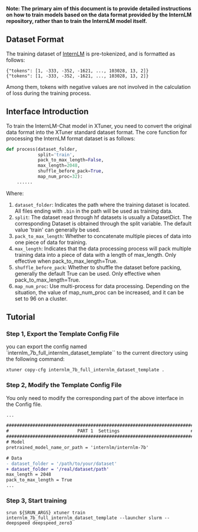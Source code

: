 **Note: The primary aim of this document is to provide detailed instructions on how to train models based on the data format provided by the InternLM repository, rather than to train the InternLM model itself.**

## Dataset Format

The training dataset of [InternLM](https://github.com/InternLM/InternLM) is pre-tokenized, and is formatted as follows:

```
{"tokens": [1, -333, -352, -1621, ..., 103028, 13, 2]}
{"tokens": [1, -333, -352, -1621, ..., 103028, 13, 2]}
```

Among them, tokens with negative values are not involved in the calculation of loss during the training process.

## Interface Introduction

To train the InternLM-Chat model in XTuner, you need to convert the original data format into the XTuner standard dataset format. The core function for processing the InternLM format dataset is as follows:

```python
def process(dataset_folder,
            split='train',
            pack_to_max_length=False,
            max_length=2048,
            shuffle_before_pack=True,
            map_num_proc=32):
    ......
```

Where:

1. `dataset_folder`: Indicates the path where the training dataset is located. All files ending with `.bin` in the path will be used as training data.
2. `split`: The dataset read through hf datasets is usually a DatasetDict. The corresponding Dataset is obtained through the split variable. The default value 'train' can generally be used.
3. `pack_to_max_length`: Whether to concatenate multiple pieces of data into one piece of data for training.
4. `max_length`: Indicates that the data processing process will pack multiple training data into a piece of data with a length of max_length. Only effective when pack_to_max_length=True.
5. `shuffle_before_pack`: Whether to shuffle the dataset before packing, generally the default True can be used. Only effective when pack_to_max_length=True.
6. `map_num_proc`: Use multi-process for data processing. Depending on the situation, the value of map_num_proc can be increased, and it can be set to 96 on a cluster.

## Tutorial

### Step 1, Export the Template Config File

you can export the config named \`internlm_7b_full_internlm_dataset_template\`\` to the current directory using the following command:

```bash
xtuner copy-cfg internlm_7b_full_internlm_dataset_template .
```

### Step 2, Modify the Template Config File

You only need to modify the corresponding part of the above interface in the Config file.

```diff
...

#######################################################################
#                          PART 1  Settings                           #
#######################################################################
# Model
pretrained_model_name_or_path = 'internlm/internlm-7b'

# Data
- dataset_folder = '/path/to/your/dataset'
+ dataset_folder = '/real/dataset/path'
max_length = 2048
pack_to_max_length = True
...
```

### Step 3, Start training

```
srun ${SRUN_ARGS} xtuner train internlm_7b_full_internlm_dataset_template --launcher slurm --deepspeed deepspeed_zero3
```
